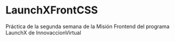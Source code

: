 # LaunchXFrontCSS
Práctica de la segunda semana de la Misión Frontend del programa LaunchX de InnovaccionVirtual
